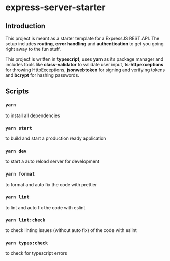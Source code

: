 # express-server-starter

## Introduction

This project is meant as a starter template for a ExpressJS REST API. The setup includes **routing**, **error handling** and **authentication** to get you going right away to the fun stuff.

This project is written in **typescript**, uses **yarn** as its package manager and includes tools like **class-validator** to validate user input, **ts-httpexceptions** for throwing HttpExceptions, 
**jsonwebtoken** for signing and verifying tokens and **bcrypt** for hashing passwords.

## Scripts

### ```yarn```
to install all dependencies

### ```yarn start```
to build and start a production ready application

### ```yarn dev```
to start a auto reload server for development

### ```yarn format```
to format and auto fix the code with prettier

### ```yarn lint```
to lint and auto fix the code with eslint

### ```yarn lint:check```
to check linting issues (without auto fix) of the code with eslint

### ```yarn types:check```
to check for typescript errors

